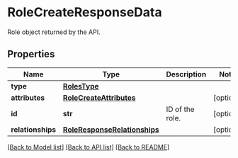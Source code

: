 # RoleCreateResponseData

Role object returned by the API.

## Properties

| Name              | Type                                                          | Description     | Notes      |
| ----------------- | ------------------------------------------------------------- | --------------- | ---------- |
| **type**          | [**RolesType**](RolesType.md)                                 |                 |
| **attributes**    | [**RoleCreateAttributes**](RoleCreateAttributes.md)           |                 | [optional] |
| **id**            | **str**                                                       | ID of the role. | [optional] |
| **relationships** | [**RoleResponseRelationships**](RoleResponseRelationships.md) |                 | [optional] |

[[Back to Model list]](README.md#documentation-for-models) [[Back to API list]](README.md#documentation-for-api-endpoints) [[Back to README]](README.md)
